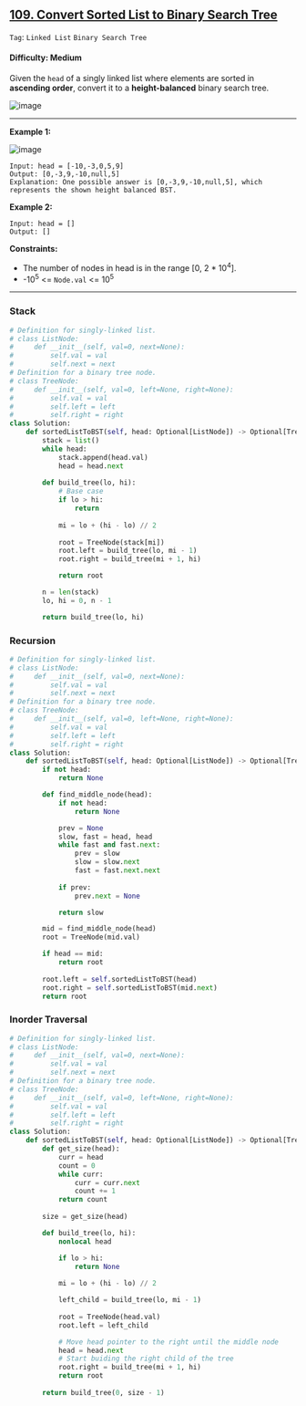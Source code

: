 ## [109. Convert Sorted List to Binary Search Tree](https://leetcode.com/problems/convert-sorted-list-to-binary-search-tree/)

```Tag```: ```Linked List``` ```Binary Search Tree```

#### Difficulty: Medium

Given the ```head``` of a singly linked list where elements are sorted in __ascending order__, convert it to a __height-balanced__ binary search tree.

![image](https://user-images.githubusercontent.com/35042430/224460876-c8a7df7c-92de-4181-ac84-94375bcf76d7.png)

---

__Example 1:__

![image](https://assets.leetcode.com/uploads/2020/08/17/linked.jpg)
```
Input: head = [-10,-3,0,5,9]
Output: [0,-3,9,-10,null,5]
Explanation: One possible answer is [0,-3,9,-10,null,5], which represents the shown height balanced BST.
```

__Example 2:__
```
Input: head = []
Output: []
```

__Constraints:__

- The number of nodes in head is in the range [0, 2 * 10<sup>4</sup>].
- -10<sup>5</sup> <= ```Node.val``` <= 10<sup>5</sup>

---

### Stack

```Python
# Definition for singly-linked list.
# class ListNode:
#     def __init__(self, val=0, next=None):
#         self.val = val
#         self.next = next
# Definition for a binary tree node.
# class TreeNode:
#     def __init__(self, val=0, left=None, right=None):
#         self.val = val
#         self.left = left
#         self.right = right
class Solution:
    def sortedListToBST(self, head: Optional[ListNode]) -> Optional[TreeNode]:
        stack = list()
        while head:
            stack.append(head.val)
            head = head.next
        
        def build_tree(lo, hi):
            # Base case
            if lo > hi:
                return
            
            mi = lo + (hi - lo) // 2
            
            root = TreeNode(stack[mi])
            root.left = build_tree(lo, mi - 1)
            root.right = build_tree(mi + 1, hi)

            return root

        n = len(stack)
        lo, hi = 0, n - 1

        return build_tree(lo, hi)
```

### Recursion

```Python
# Definition for singly-linked list.
# class ListNode:
#     def __init__(self, val=0, next=None):
#         self.val = val
#         self.next = next
# Definition for a binary tree node.
# class TreeNode:
#     def __init__(self, val=0, left=None, right=None):
#         self.val = val
#         self.left = left
#         self.right = right
class Solution:
    def sortedListToBST(self, head: Optional[ListNode]) -> Optional[TreeNode]:
        if not head:
            return None

        def find_middle_node(head):
            if not head:
                return None

            prev = None
            slow, fast = head, head
            while fast and fast.next:
                prev = slow
                slow = slow.next
                fast = fast.next.next
            
            if prev:
                prev.next = None

            return slow

        mid = find_middle_node(head)
        root = TreeNode(mid.val)

        if head == mid:
            return root
        
        root.left = self.sortedListToBST(head)
        root.right = self.sortedListToBST(mid.next)
        return root
```

### Inorder Traversal

```Python
# Definition for singly-linked list.
# class ListNode:
#     def __init__(self, val=0, next=None):
#         self.val = val
#         self.next = next
# Definition for a binary tree node.
# class TreeNode:
#     def __init__(self, val=0, left=None, right=None):
#         self.val = val
#         self.left = left
#         self.right = right
class Solution:
    def sortedListToBST(self, head: Optional[ListNode]) -> Optional[TreeNode]:
        def get_size(head):
            curr = head
            count = 0
            while curr:
                curr = curr.next
                count += 1
            return count
        
        size = get_size(head)

        def build_tree(lo, hi):
            nonlocal head

            if lo > hi:
                return None
            
            mi = lo + (hi - lo) // 2

            left_child = build_tree(lo, mi - 1)
            
            root = TreeNode(head.val)
            root.left = left_child

            # Move head pointer to the right until the middle node
            head = head.next
            # Start buiding the right child of the tree
            root.right = build_tree(mi + 1, hi)
            return root
        
        return build_tree(0, size - 1)
```

